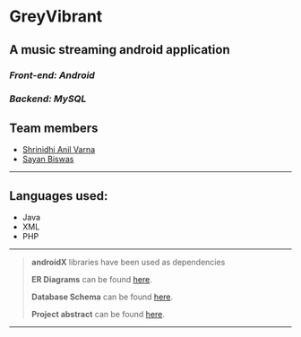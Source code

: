 # GreyVibrant

## A music streaming android application
### _Front-end: Android_
### _Backend: MySQL_

## Team members

*  [Shrinidhi Anil Varna](https://github.com/shrinidhi99)
*  [Sayan Biswas](https://github.com/Sabios-97)

---

## Languages used:
* Java
* XML
* PHP

---
> **androidX** libraries have been used as dependencies
> 
> **ER Diagrams** can be found [here](https://www.lucidchart.com/documents/edit/49de7fd6-bd05-4c44-88aa-6464289c7979/0_0).
>
> **Database Schema** can be found [here](https://docs.google.com/document/d/1rn6Llg6dbmujGjjBwfU2Wy2GuWKYKwyU6Skg1fHytVU/edit).
>
> **Project abstract** can be found [here](https://docs.google.com/document/d/1k3d4zBtLIB2msmAUne6-Trskp821sG9PGr3VxfWNqXo/edit).

---